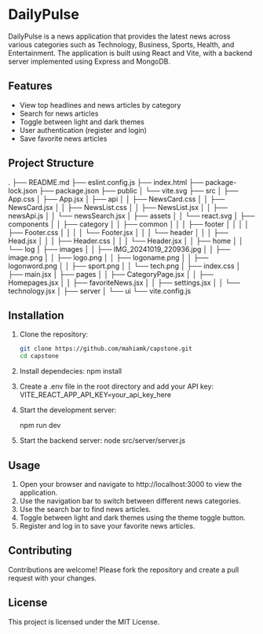 # DailyPulse

DailyPulse is a news application that provides the latest news across various categories such as Technology, Business, Sports, Health, and Entertainment. The application is built using React and Vite, with a backend server implemented using Express and MongoDB.

## Features

- View top headlines and news articles by category
- Search for news articles
- Toggle between light and dark themes
- User authentication (register and login)
- Save favorite news articles

## Project Structure
.
├── README.md
├── eslint.config.js
├── index.html
├── package-lock.json
├── package.json
├── public
│   └── vite.svg
├── src
│   ├── App.css
│   ├── App.jsx
│   ├── api
│   │   ├── NewsCard.css
│   │   ├── NewsCard.jsx
│   │   ├── NewsList.css
│   │   ├── NewsList.jsx
│   │   ├── newsApi.js
│   │   └── newsSearch.jsx
│   ├── assets
│   │   └── react.svg
│   ├── components
│   │   ├── category
│   │   ├── common
│   │   │   ├── footer
│   │   │   │   ├── Footer.css
│   │   │   │   └── Footer.jsx
│   │   │   └── header
│   │   │       ├── Head.jsx
│   │   │       ├── Header.css
│   │   │       └── Header.jsx
│   │   ├── home
│   │   └── log
│   ├── images
│   │   ├── IMG_20241019_220936.jpg
│   │   ├── image.png
│   │   ├── logo.png
│   │   ├── logoname.png
│   │   ├── logonword.png
│   │   ├── sport.png
│   │   └── tech.png
│   ├── index.css
│   ├── main.jsx
│   ├── pages
│   │   ├── CategoryPage.jsx
│   │   ├── Homepages.jsx
│   │   ├── favoriteNews.jsx
│   │   ├── settings.jsx
│   │   └── technology.jsx
│   ├── server
│   └── ui
└── vite.config.js


## Installation

1. Clone the repository:
   ```sh
   git clone https://github.com/mahiamk/capstone.git
   cd capstone

2. Install dependecies:
    npm install
3. Create a .env file in the root directory and add your API key:
    VITE_REACT_APP_API_KEY=your_api_key_here
4. Start the development server:

    npm run dev
5. Start the backend server:
  node src/server/server.js



## Usage
  1. Open your browser and navigate to http://localhost:3000 to view the application.
  2. Use the navigation bar to switch between different news categories.  
  3. Use the search bar to find news articles.
  4. Toggle between light and dark themes using the theme toggle button.
  5. Register and log in to save your favorite news articles.


## Contributing
Contributions are welcome! Please fork the repository and create a pull request with your changes.

## License
This project is licensed under the MIT License.